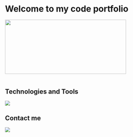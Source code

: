 <h1>Welcome to my code portfolio</h1>

<div>
        <a href="https://github.com/murecode"></a>
        <img height="180px" width="400px"
            src="https://github-readme-stats.vercel.app/api/top-langs/?username=murecode&amp;layout=compact&amp;langs_count=7&amp;theme=dark"/>
</div>

</br>

<h2>Technologies and Tools</h2>
<div>

<p align="left">
  <a href="https://skillicons.dev">
    <img src="https://skillicons.dev/icons?i=java,spring,hibernate,js,nodejs,postgres,mysql,mongodb,angular,tailwind,postman,git,wordpress" />
  </a>
</p>
        
</div>

<div>
        <h2>Contact me</h2>
        <a href="https://www.linkedin.com/in/adalberto-murillo-r-459954228" target="_blank"><img
                src="https://img.shields.io/badge/-LinkedIn-%230077B5?style=for-the-badge&logo=linkedin&logoColor=white"
                target="_blank">
        </a>
</div>

